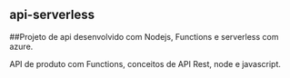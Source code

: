 ## api-serverless

##Projeto de api desenvolvido com Nodejs, Functions e serverless com azure.

API de produto com Functions, conceitos de API Rest, node e javascript.



